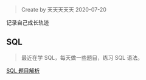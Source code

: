 > Create by 天天天天天 2020-07-20

记录自己成长轨迹

## SQL

> 最近在学 SQL，每天做一些题目，练习 SQL 语法。

[SQL 题目解析](学习笔记/SQL/SQL%20题目解析.md)
